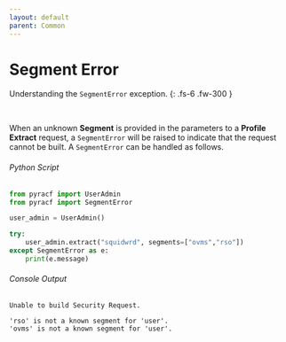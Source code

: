 ```yaml
---
layout: default
parent: Common
---
```


# Segment Error

Understanding the `SegmentError` exception.
{: .fs-6 .fw-300 }

&nbsp;

When an unknown **Segment** is provided in the parameters to a **Profile Extract** request, a `SegmentError` will be raised to indicate that the request cannot be built. A `SegmentError` can be handled as follows.

###### Python Script
```python
from pyracf import UserAdmin
from pyracf import SegmentError

user_admin = UserAdmin()

try:
    user_admin.extract("squidwrd", segments=["ovms","rso"])
except SegmentError as e:
    print(e.message)
```

###### Console Output
```console
Unable to build Security Request.

'rso' is not a known segment for 'user'.
'ovms' is not a known segment for 'user'.

```
